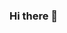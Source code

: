 ### Hi there 👋

<!--
**eugeniaeva/eugeniaeva** is a ✨ _special_ ✨ repository because its `README.md` (this file) appears on your GitHub profile.

Here are some ideas to get you started:

🚀 Welcome to my GitHub profile! 📈

🔍 I'm a results-driven SEO manager with 9 years of experience and a passion for data-driven strategies. Here, I share a treasure trove of Python scripts meticulously crafted to supercharge your SEO efforts. 

📊 These scripts are the culmination of years of experience, testing, and fine-tuning.

👥 Don't hesitate to engage with my scripts, provide feedback, or collaborate. SEO is a dynamic field, and I'm always open to improving and innovating. You can also connect with me on LinkedIn to discuss SEO trends, share ideas, or explore potential collaborations. Let's elevate our SEO game together!

📫 Reach out to me on [[ LinkedIn](https://www.linkedin.com/in/evgeniaevseeva/)https://www.linkedin.com/in/evgeniaevseeva/]

Happy optimizing! 🚀🔎
